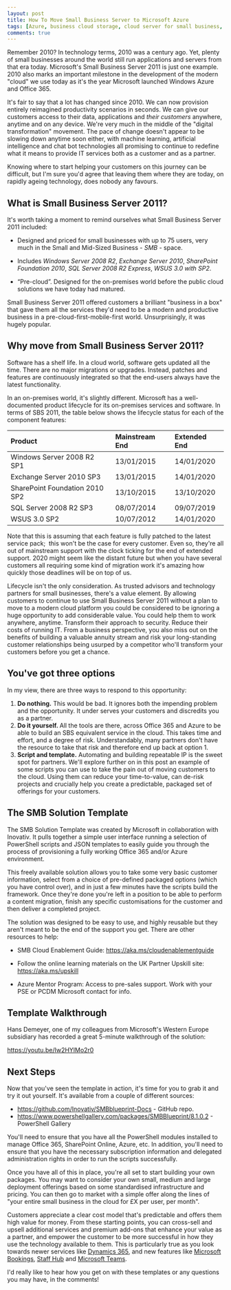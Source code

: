 ```yaml
---
layout: post
title: How To Move Small Business Server to Microsoft Azure
tags: [Azure, business cloud storage, cloud server for small business, cloud storage solutions, Digital Transformation, Microsoft Partner, Office 365]
comments: true
---
```


Remember 2010? In technology terms, 2010 was a century ago. Yet, plenty of small businesses around the world still run&nbsp;applications and servers from that era today. Microsoft's Small Business Server 2011 is just one example. 2010 also marks an important milestone in the development of the modern "cloud" we use today as it's the year Microsoft launched Windows Azure and Office 365.

It's fair to say that a lot has changed since 2010. We can now provision entirely reimagined productivity scenarios in seconds. We can give our customers access to their data, applications and&nbsp;<em>their customers</em> anywhere, anytime and on any device. We're very much in the middle of the "digital transformation" movement. The pace of change doesn't appear to be slowing down anytime soon either, with machine learning, artificial intelligence and chat&nbsp;bot technologies all promising to continue to redefine what it means to provide IT services both as a customer and as a partner.

Knowing where to start helping your customers on this journey can be difficult, but I'm sure you'd agree that leaving them where they are today, on rapidly ageing technology, does nobody any favours.
<h2>What is Small Business Server 2011?</h2>
It's worth taking a moment to remind ourselves what Small Business Server 2011 included:
<ul>
 	<li>Designed and priced for small businesses with up to 75 users, very much in the Small and Mid-Sized Business - <em>SMB</em> - space.</li>
</ul>
<ul>
 	<li>Includes <i>Windows Server 2008 R2</i>, <i>Exchange Server 2010</i>, <i>SharePoint Foundation 2010</i>, <i>SQL Server 2008 R2 Express</i>, <i>WSUS 3.0 with SP2</i>.</li>
</ul>
<ul>
 	<li>“Pre-cloud”. Designed for the on-premises world before the public cloud solutions we have today had matured.</li>
</ul>
Small Business Server 2011 offered customers a brilliant "business in a box" that gave them all the services they'd need to be a modern and productive business in a pre-cloud-first-mobile-first world. Unsurprisingly, it was hugely popular.
<h2>Why move from Small Business Server 2011?</h2>
Software has a shelf life. In a cloud world, software gets updated all the time. There are no major migrations or upgrades. Instead, patches and features are continuously integrated so that the end-users always have the latest functionality.

In an on-premises world, it's slightly different. Microsoft has a well-documented product lifecycle for its on-premises services and software. In terms of SBS 2011, the table below shows the lifecycle status for each of the component features:

| Product | Mainstream End | Extended End |
| :------ |:--- | :--- |
| Windows Server 2008 R2 SP1 | 13/01/2015 | 14/01/2020 |
| Exchange Server 2010 SP3 | 13/01/2015 | 14/01/2020 |
| SharePoint Foundation 2010 SP2 | 13/10/2015 | 13/10/2020 |
| SQL Server 2008 R2 SP3 | 08/07/2014 | 09/07/2019 |
| WSUS 3.0 SP2 | 10/07/2012 | 14/01/2020 |

<p style="text-align: left;">Note that this is assuming that each feature is fully patched to the latest service pack; &nbsp;this&nbsp;won't be the case for every customer. Even so, they're all out of mainstream support with the clock ticking for the end of extended support. 2020 might seem like the distant future but when you have several customers all requiring some kind of migration work it's amazing how quickly those deadlines will be on top of us.</p>
<p style="text-align: left;">Lifecycle isn't the only consideration. As trusted advisors and technology partners for small businesses, there's a value element. By allowing customers to continue to use Small Business Server 2011 without a plan to move to a modern cloud platform you could be considered to be ignoring a huge opportunity to add considerable value. You could help them to work anywhere, anytime. Transform their approach to security. Reduce their costs of running IT. From a business perspective, you also miss out on the benefits of building a valuable annuity stream and risk your long-standing customer relationships being usurped by a competitor who'll transform your customers before you get a chance.</p>

<h2 style="text-align: left;">You've got three options</h2>
In my view, there are three ways to respond to this opportunity:
<ol>
 	<li><strong>Do nothing.</strong> This would be bad. It ignores both the impending problem and the opportunity. It under serves your customers and discredits you as a partner.</li>
 	<li><strong>Do it yourself.&nbsp;</strong>All the tools are there, across Office 365 and Azure to be able to build an SBS equivalent service in the cloud. This takes time and effort, and a degree of risk. Understandably, many partners don't have the resource to take that risk and therefore end up back at option 1.</li>
 	<li><strong>Script and template.</strong> Automating and building repeatable IP is the sweet spot for partners. We'll explore further on in this post an example of some scripts you can use to take the pain out of moving customers to the cloud. Using them can reduce your time-to-value, can de-risk projects and crucially help you create a predictable, packaged set of offerings for your customers.</li>
</ol>
<h2>The SMB Solution Template</h2>
The SMB Solution Template was created by Microsoft in collaboration with Inovativ. It pulls together a simple user interface running a selection of PowerShell scripts and JSON templates to easily guide you through the process of provisioning a fully working Office 365 and/or Azure environment.

This freely available solution allows you to take some very basic customer information, select from a choice of pre-defined packaged options (which you have control over), and in just a few minutes have the scripts build the framework. Once they're done you're left in a position to be able to perform a content migration, finish any specific customisations for the customer and then deliver a completed project.

The solution was designed to be easy to use, and highly reusable but they aren't meant to be the end of the support you get. There are other resources to help:
<ul>
 	<li>SMB Cloud Enablement Guide: <a href="https://aka.ms/cloudenablementguide">https://aka.ms/cloudenablementguide</a></li>
</ul>
<ul>
 	<li>Follow the online learning materials on the UK Partner Upskill site: <a href="https://aka.ms/upskill">https://aka.ms/upskill</a></li>
</ul>
<ul>
 	<li>Azure Mentor Program: Access to pre-sales support. Work with your PSE or PCDM Microsoft contact for info.</li>
</ul>
<h2>Template Walkthrough</h2>
Hans Demeyer, one of my colleagues from Microsoft's Western Europe subsidiary has recorded a great 5-minute walkthrough of the solution:

https://youtu.be/Iw2HYlMo2r0
<h2>Next Steps</h2>
Now that you've seen the template in action, it's time for you to grab it and try it out yourself. It's available from a couple of different sources:
<ul>
 	<li><a href="https://github.com/Inovativ/SMBblueprint-Docs">https://github.com/Inovativ/SMBblueprint-Docs</a> - GitHub repo.</li>
 	<li><a href="https://www.powershellgallery.com/packages/SMBBlueprint/8.1.0.2">https://www.powershellgallery.com/packages/SMBBlueprint/8.1.0.2</a> - PowerShell Gallery</li>
</ul>
You'll need to ensure that you have all the PowerShell modules installed to manage Office 365, SharePoint Online, Azure, etc. In addition, you'll need to ensure that you have the necessary subscription information and delegated administration rights in order to run the scripts successfully.

Once you have all of this in place, you're all set to start building your own packages. You may want to consider your own small, medium and large deployment offerings based on some standardised infrastructure and pricing. You can then go to market with a simple offer along the lines of "your entire small business in the cloud for £X per user, per month".

Customers appreciate a clear cost model that's predictable and offers them high value for money.&nbsp;From these starting points, you can cross-sell and upsell additional services and premium add-ons that enhance your value as a partner, and empower the customer to be more successful in how they use the technology available to them. This is particularly true as you look towards newer services like <a href="https://www.microsoft.com/en-us/dynamics365/first-look" target="_blank" rel="noopener">Dynamics 365</a>, and new features like <a href="https://products.office.com/en-us/business/scheduling-and-booking-app" target="_blank" rel="noopener">Microsoft Bookings</a>, <a href="https://staffhub.office.com/" target="_blank" rel="noopener">Staff Hub</a> and <a href="https://products.office.com/en-gb/microsoft-teams/group-chat-software" target="_blank" rel="noopener">Microsoft Teams</a>.

I'd really like to hear how you get on with these templates&nbsp;or any questions you may have, in the comments!